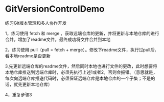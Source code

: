 # GitVersionControlDemo
练习Git版本管理和多人协作开发


1，练习使用 fetch 和 merge ，获取远端仓库的更新，并将更新与本地仓库的进行合并。增加了readme文件，最终成功将文件合并到本地

2，练习使用 pull（pull = fetch + merge）。修改下readme文件，执行过pull后，看本地readme是否更新

3,先更新远端仓库的readme文件，然后同时本地也进行文件的更改，此时想要将本地仓库推送到远端仓库时，必须先执行上述1或者2，否则会报错。（意思就是，每次向远端仓库推送代码时，必须保证远端仓库是本地仓库的一个子集；不是的话，就先更新本地仓库）

4，重复步骤3
